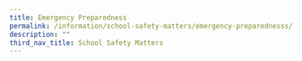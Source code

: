 ```yaml
---
title: Emergency Preparedness
permalink: /information/school-safety-matters/emergency-preparednesss/
description: ""
third_nav_title: School Safety Matters
---
```

